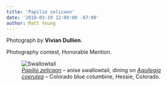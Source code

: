 ```yaml
---
title: 'Papilio zelicaon'
date: '2018-03-19 12:00:00 -07:00'
author: Matt Young
---
```


Photograph by **Vivian Dullien**.

Photography contest, Honorable Mention.
<figure>
<img src="/PT/uploads/2018/DullienV_Papilio_zelicaon.jpg" alt="Swallowtail"/>
<figcaption>
<a href="https://en.wikipedia.org/wiki/Papilio_zelicaon"><i>Papilio zelicaon</i></a> &ndash; anise swallowtail, dining on <a href="https://en.wikipedia.org/wiki/Aquilegia_coerulea"><i>Aquilegia coerulea</i></a> &ndash; Colorado blue columbine, Hessie, Colorado.
</figcaption>
</figure>




